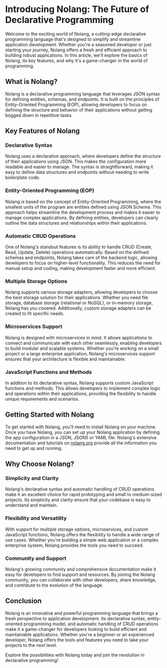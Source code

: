 # Introducing Nolang: The Future of Declarative Programming

Welcome to the exciting world of Nolang, a cutting-edge declarative programming language that's designed to simplify and streamline application development. Whether you're a seasoned developer or just starting your journey, Nolang offers a fresh and efficient approach to building robust applications. In this article, we'll explore the basics of Nolang, its key features, and why it's a game-changer in the world of programming.

## What is Nolang?

Nolang is a declarative programming language that leverages JSON syntax for defining entities, schemas, and endpoints. It is built on the principles of Entity-Oriented Programming (EOP), allowing developers to focus on defining the structure and behavior of their applications without getting bogged down in repetitive tasks.

## Key Features of Nolang

### Declarative Syntax

Nolang uses a declarative approach, where developers define the structure of their applications using JSON. This makes the configuration more readable and easier to manage. The syntax is straightforward, making it easy to define data structures and endpoints without needing to write boilerplate code.

### Entity-Oriented Programming (EOP)

Nolang is based on the concept of Entity-Oriented Programming, where the smallest units of the program are entities defined using JSON Schema. This approach helps streamline the development process and makes it easier to manage complex applications. By defining entities, developers can clearly outline the data structures and relationships within their applications.

### Automatic CRUD Operations

One of Nolang's standout features is its ability to handle CRUD (Create, Read, Update, Delete) operations automatically. Based on the defined schemas and endpoints, Nolang takes care of the backend logic, allowing developers to focus on higher-level functionality. This reduces the need for manual setup and coding, making development faster and more efficient.

### Multiple Storage Options

Nolang supports various storage adapters, allowing developers to choose the best storage solution for their applications. Whether you need file storage, database storage (relational or NoSQL), or in-memory storage, Nolang has you covered. Additionally, custom storage adapters can be created to fit specific needs.

### Microservices Support

Nolang is designed with microservices in mind. It allows applications to connect and communicate with each other seamlessly, enabling developers to build modular and scalable systems. Whether you're working on a small project or a large enterprise application, Nolang's microservices support ensures that your architecture is flexible and maintainable.

### JavaScript Functions and Methods

In addition to its declarative syntax, Nolang supports custom JavaScript functions and methods. This allows developers to implement complex logic and operations within their applications, providing the flexibility to handle unique requirements and scenarios.

## Getting Started with Nolang

To get started with Nolang, you'll need to install Nolang on your machine. Once you have Nolang, you can set up your Nolang application by defining the app configuration in a JSON, JSON5 or YAML file. Nolang's extensive documentation and tutorials on [nolang.org](https://nolang.org) provide all the information you need to get up and running.

## Why Choose Nolang?

### Simplicity and Clarity

Nolang's declarative syntax and automatic handling of CRUD operations make it an excellent choice for rapid prototyping and small to medium-sized projects. Its simplicity and clarity ensure that your codebase is easy to understand and maintain.

### Flexibility and Versatility

With support for multiple storage options, microservices, and custom JavaScript functions, Nolang offers the flexibility to handle a wide range of use cases. Whether you're building a simple web application or a complex enterprise system, Nolang provides the tools you need to succeed.

### Community and Support

Nolang's growing community and comprehensive documentation make it easy for developers to find support and resources. By joining the Nolang community, you can collaborate with other developers, share knowledge, and contribute to the evolution of the language.

## Conclusion

Nolang is an innovative and powerful programming language that brings a fresh perspective to application development. Its declarative syntax, entity-oriented programming model, and automatic handling of CRUD operations make it a game-changer for developers looking to build efficient and maintainable applications. Whether you're a beginner or an experienced developer, Nolang offers the tools and features you need to take your projects to the next level.

Explore the possibilities with Nolang today and join the revolution in declarative programming!


